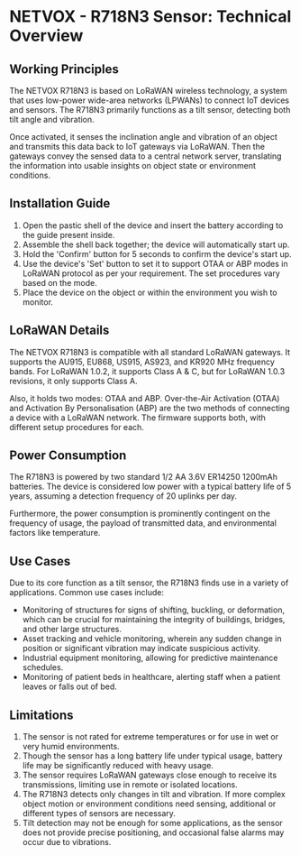 # NETVOX - R718N3 Sensor: Technical Overview 

## Working Principles 

The NETVOX R718N3 is based on LoRaWAN wireless technology, a system that uses low-power wide-area networks (LPWANs) to connect IoT devices and sensors. The R718N3 primarily functions as a tilt sensor, detecting both tilt angle and vibration.

Once activated, it senses the inclination angle and vibration of an object and transmits this data back to IoT gateways via LoRaWAN. Then the gateways convey the sensed data to a central network server, translating the information into usable insights on object state or environment conditions.

## Installation Guide 

1. Open the pastic shell of the device and insert the battery according to the guide present inside.
2. Assemble the shell back together; the device will automatically start up.
3. Hold the 'Confirm' button for 5 seconds to confirm the device's start up.
4. Use the device's 'Set' button to set it to support OTAA or ABP modes in LoRaWAN protocol as per your requirement. The set procedures vary based on the mode.
5. Place the device on the object or within the environment you wish to monitor.

## LoRaWAN Details 

The NETVOX R718N3 is compatible with all standard LoRaWAN gateways. It supports the AU915, EU868, US915, AS923, and KR920 MHz frequency bands. For LoRaWAN 1.0.2, it supports Class A & C, but for LoRaWAN 1.0.3 revisions, it only supports Class A.

Also, it holds two modes: OTAA and ABP. Over-the-Air Activation (OTAA) and Activation By Personalisation (ABP) are the two methods of connecting a device with a LoRaWAN network. The firmware supports both, with different setup procedures for each.

## Power Consumption 

The R718N3 is powered by two standard 1/2 AA 3.6V ER14250 1200mAh batteries. The device is considered low power with a typical battery life of 5 years, assuming a detection frequency of 20 uplinks per day.

Furthermore, the power consumption is prominently contingent on the frequency of usage, the payload of transmitted data, and environmental factors like temperature.

## Use Cases 

Due to its core function as a tilt sensor, the R718N3 finds use in a variety of applications. Common use cases include:

- Monitoring of structures for signs of shifting, buckling, or deformation, which can be crucial for maintaining the integrity of buildings, bridges, and other large structures.
- Asset tracking and vehicle monitoring, wherein any sudden change in position or significant vibration may indicate suspicious activity. 
- Industrial equipment monitoring, allowing for predictive maintenance schedules.
- Monitoring of patient beds in healthcare, alerting staff when a patient leaves or falls out of bed.

## Limitations 

1. The sensor is not rated for extreme temperatures or for use in wet or very humid environments. 
2. Though the sensor has a long battery life under typical usage, battery life may be significantly reduced with heavy usage.
3. The sensor requires LoRaWAN gateways close enough to receive its transmissions, limiting use in remote or isolated locations.
4. The R718N3 detects only changes in tilt and vibration. If more complex object motion or environment conditions need sensing, additional or different types of sensors are necessary.
5. Tilt detection may not be enough for some applications, as the sensor does not provide precise positioning, and occasional false alarms may occur due to vibrations.